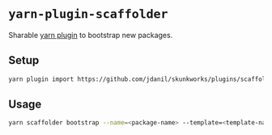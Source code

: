 # `yarn-plugin-scaffolder`

Sharable [yarn plugin](https://yarnpkg.com/features/plugins) to bootstrap new packages.

## Setup

```bash
yarn plugin import https://github.com/jdanil/skunkworks/plugins/scaffolder/bundle/@yarnpkg/plugin-scaffolder.js
```

## Usage

```bash
yarn scaffolder bootstrap --name=<package-name> --template=<template-name> [--destination=<destination-path>]
```
